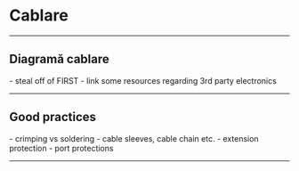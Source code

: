 # **Cablare**

<hr>

<h2><b>Diagramă cablare</b></h2>
- steal off of FIRST
- link some resources regarding 3rd party electronics
<hr>

<h2><b>Good practices</b></h2>
- crimping vs soldering
- cable sleeves, cable chain etc.
- extension protection
- port protections
<hr>
